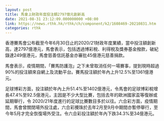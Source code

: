 ```yaml
---
layout: post
title: 馬會上財政年度投注額2797億元創新高
date: 2021-08-31 23:12:09.000000000 +08:00
link: https://news.rthk.hk/rthk/ch/component/k2/1608469-20210831.htm
categories: rthk
---
```


香港賽馬會公布截至今年6月30日止的2020/21財政年度業績，當中投注額創新高，達2797億港元，馬會表示，包括透過博彩稅、利得稅及獎券基金撥款，破紀錄達249億港元，馬會慈善信託基金亦審批45億港元慈善捐款。

馬會表示，疫情期間，「賽馬防護泡」之下未曾取消任何一場賽事，提到現時超過90%的投注額來自網上及流動平台。賽馬投注額於年內上升12.5%至1361億港元。

足球博彩方面，投注額於年內上升51.4%至1402億港元，令馬會的足球博彩稅增長47.4%至92.5億港元，主因是不少大型比賽，包括去年的歐洲國家盃等復辦或延期舉行，令 2020/21年度進行的足球比賽數目多於以往。六合彩方面，疫情期間，馬會曾關閉場外投注處，六合彩攪珠於去年2月至9月中期間亦暫停舉行，至今年5月才完全恢復場外受注。令六合彩投注額於年內下跌34.3%至34億港元。
